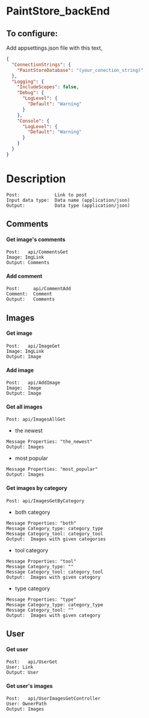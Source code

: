 # PaintStore_backEnd
To configure:
-------
Add appsettings.json file with this text,
```json
{
  "ConnectionStrings": {
    "PaintStoreDatabase": "(your_conection_string)"
  },
  "Logging": {
    "IncludeScopes": false,
    "Debug": {
      "LogLevel": {
        "Default": "Warning"
      }
    },
    "Console": {
      "LogLevel": {
        "Default": "Warning"
      }
    }
  }
}
```
Description
=====
```
Post:             Link to post
Input data type:  Data name (application/json)
Output:           Data type (application/json)
```
Comments
------
#### Get image's comments
```
Post:   api/CommentsGet 
Image: ImgLink 
Output: Comments 
```
#### Add comment
```
Post:     api/CommentAdd 
Comment:  Comment 
Output:   Comments 
```
Images
------
#### Get image
```
Post:   api/ImageGet
Image: ImgLink
Output: Image
```
#### Add image
```
Post:   api/AddImage
Image:  Image 
Output: Image 
```
#### Get all images
```
Post: api/ImagesAllGet
```
+ the newest </br>
```
Message Properties: "the_newest"
Output: Images
```
+ most popular </br>
```
Message Properties: "most_popular"
Output: Images 
```
#### Get images by category
```
Post: api/ImagesGetByCategory
```
+ both category </br>
```
Message Properties: "both" 
Message Category_type: category_type 
Message Category_tool: category_tool 
Output:  Images with given categories 
```
+ tool category </br>
```
Message Properties: "tool" 
Message Category_type: "" 
Message Category_tool: category_tool 
Output:  Images with given category 
```
+ type category </br>
```
Message Properties: "type"
Message Category_type: category_type
Message Category_tool: "" 
Output:  Images with given category 
```

User
------
#### Get user
```
Post:   api/UserGet
User: Link
Output: User 
```
#### Get user's images
```
Post:   api/UserImagesGetController
User: OwnerPath 
Output: Images 
```

